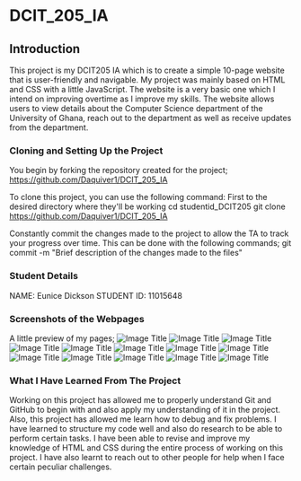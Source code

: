 # DCIT_205_IA

## Introduction

This project is my DCIT205 IA which is to create a simple 10-page website that is user-friendly and navigable. My project was mainly based on HTML and CSS with a little JavaScript. The website is a very basic one which I intend on improving overtime as I improve my skills. The website allows users to view details about the Computer Science department of the University of Ghana, reach out to the department as well as receive updates from the department.

### Cloning and Setting Up the Project

You begin by forking the repository created for the project; <https://github.com/Daquiver1/DCIT_205_IA>

To clone this project, you can use the following command:
First to the desired directory where they'll be working
cd studentid_DCIT205
git clone <https://github.com/Daquiver1/DCIT_205_IA>

Constantly commit the changes made to the project to allow the TA to track your progress over time. This can be done with the following commands;
git commit -m "Brief description of the changes made to the files"

### Student Details

NAME: Eunice Dickson
STUDENT ID: 11015648

### Screenshots of the Webpages

A little preview of my pages;
![Image Title](home.png)
![Image Title](home1.png)
![Image Title](aboutus.png)
![Image Title](aboutus1.png)
![Image Title](academics.png)
![Image Title](facci.png)
![Image Title](faqs.png)
![Image Title](researchgroups.png)
![Image Title](academs.png.png)
![Image Title](careers.png)
![Image Title](careers1.png)
![Image Title](faculties.png)
![Image Title](faculties1.png)

### What I Have Learned From The Project

Working on this project has allowed me to properly understand Git and GitHub to begin with and also apply my understanding of it in the project. Also, this project has allowed me learn how to debug and fix problems. I have learned to structure my code well and also do research to be able to perform certain tasks. I have been able to revise and improve my knowledge of HTML and CSS during the entire process of working on this project. I have also learnt to reach out to other people for help when I face certain peculiar challenges.